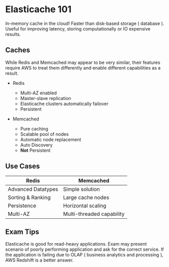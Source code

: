 # Elasticache 101 #

In-memory cache in the cloud! Faster than disk-based storage ( database ). Useful for improving latency, storing computationally or IO expensive results.

## Caches ##

While Redis and Memcached may appear to be very similar, their features require AWS to treat them differently and enable different capabilities as a result.

* Redis
    * Multi-AZ enabled
    * Master-slave replication
    * Elasticache clusters automatically failover
    * Persistent

* Memcached
    * Pure caching
    * Scalable pool of nodes
    * Automatic node replacement
    * Auto Discovery
    * **Not** Persistent

## Use Cases ##

|Redis|Memcached|
|-----|---------|
|Advanced Datatypes|Simple solution|
|Sorting & Ranking|Large cache nodes|
|Persistence|Horizontal scaling|
|Multi-AZ|Multi-threaded capability|

## Exam Tips ##

Elasticache is good for read-heavy applications. Exam may present scenario of poorly performing application and ask for the correct service. If the application is failing due to OLAP ( business analytics and processing ), AWS Redshift is a better answer.
